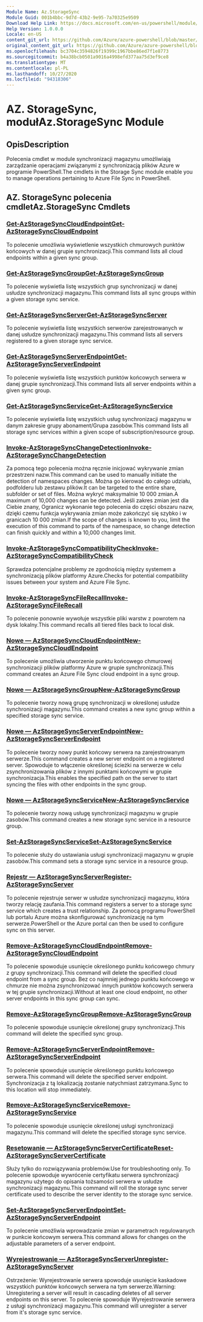 ```yaml
---
Module Name: Az.StorageSync
Module Guid: 001b4bbc-9d7d-43b2-9e95-7a70325e9509
Download Help Link: https://docs.microsoft.com/en-us/powershell/module/az.storagesync
Help Version: 1.0.0.0
Locale: en-US
content_git_url: https://github.com/Azure/azure-powershell/blob/master/src/StorageSync/StorageSync/help/Az.StorageSync.md
original_content_git_url: https://github.com/Azure/azure-powershell/blob/master/src/StorageSync/StorageSync/help/Az.StorageSync.md
ms.openlocfilehash: bc3704c3594826f19399c1967bbe86ed7f1e8773
ms.sourcegitcommit: b4a38bcb0501a9016a4998efd377aa75d3ef9ce8
ms.translationtype: MT
ms.contentlocale: pl-PL
ms.lasthandoff: 10/27/2020
ms.locfileid: "94318306"
---
```

# <span data-ttu-id="8e7c0-101">AZ. StorageSync, moduł</span><span class="sxs-lookup"><span data-stu-id="8e7c0-101">Az.StorageSync Module</span></span>
## <span data-ttu-id="8e7c0-102">Opis</span><span class="sxs-lookup"><span data-stu-id="8e7c0-102">Description</span></span>
<span data-ttu-id="8e7c0-103">Polecenia cmdlet w module synchronizacji magazynu umożliwiają zarządzanie operacjami związanymi z synchronizacją plików Azure w programie PowerShell.</span><span class="sxs-lookup"><span data-stu-id="8e7c0-103">The cmdlets in the Storage Sync module enable you to manage operations pertaining to Azure File Sync in PowerShell.</span></span>

## <span data-ttu-id="8e7c0-104">AZ. StorageSync polecenia cmdlet</span><span class="sxs-lookup"><span data-stu-id="8e7c0-104">Az.StorageSync Cmdlets</span></span>
### [<span data-ttu-id="8e7c0-105">Get-AzStorageSyncCloudEndpoint</span><span class="sxs-lookup"><span data-stu-id="8e7c0-105">Get-AzStorageSyncCloudEndpoint</span></span>](Get-AzStorageSyncCloudEndpoint.md)
<span data-ttu-id="8e7c0-106">To polecenie umożliwia wyświetlenie wszystkich chmurowych punktów końcowych w danej grupie synchronizacji.</span><span class="sxs-lookup"><span data-stu-id="8e7c0-106">This command lists all cloud endpoints within a given sync group.</span></span>

### [<span data-ttu-id="8e7c0-107">Get-AzStorageSyncGroup</span><span class="sxs-lookup"><span data-stu-id="8e7c0-107">Get-AzStorageSyncGroup</span></span>](Get-AzStorageSyncGroup.md)
<span data-ttu-id="8e7c0-108">To polecenie wyświetla listę wszystkich grup synchronizacji w danej usłudze synchronizacji magazynu.</span><span class="sxs-lookup"><span data-stu-id="8e7c0-108">This command lists all sync groups within a given storage sync service.</span></span>

### [<span data-ttu-id="8e7c0-109">Get-AzStorageSyncServer</span><span class="sxs-lookup"><span data-stu-id="8e7c0-109">Get-AzStorageSyncServer</span></span>](Get-AzStorageSyncServer.md)
<span data-ttu-id="8e7c0-110">To polecenie wyświetla listę wszystkich serwerów zarejestrowanych w danej usłudze synchronizacji magazynu.</span><span class="sxs-lookup"><span data-stu-id="8e7c0-110">This command lists all servers registered to a given storage sync service.</span></span>

### [<span data-ttu-id="8e7c0-111">Get-AzStorageSyncServerEndpoint</span><span class="sxs-lookup"><span data-stu-id="8e7c0-111">Get-AzStorageSyncServerEndpoint</span></span>](Get-AzStorageSyncServerEndpoint.md)
<span data-ttu-id="8e7c0-112">To polecenie wyświetla listę wszystkich punktów końcowych serwera w danej grupie synchronizacji.</span><span class="sxs-lookup"><span data-stu-id="8e7c0-112">This command lists all server endpoints within a given sync group.</span></span>

### [<span data-ttu-id="8e7c0-113">Get-AzStorageSyncService</span><span class="sxs-lookup"><span data-stu-id="8e7c0-113">Get-AzStorageSyncService</span></span>](Get-AzStorageSyncService.md)
<span data-ttu-id="8e7c0-114">To polecenie wyświetla listę wszystkich usług synchronizacji magazynu w danym zakresie grupy abonament/Grupa zasobów.</span><span class="sxs-lookup"><span data-stu-id="8e7c0-114">This command lists all storage sync services within a given scope of subscription/resource group.</span></span>

### [<span data-ttu-id="8e7c0-115">Invoke-AzStorageSyncChangeDetection</span><span class="sxs-lookup"><span data-stu-id="8e7c0-115">Invoke-AzStorageSyncChangeDetection</span></span>](Invoke-AzStorageSyncChangeDetection.md)
<span data-ttu-id="8e7c0-116">Za pomocą tego polecenia można ręcznie inicjować wykrywanie zmian przestrzeni nazw.</span><span class="sxs-lookup"><span data-stu-id="8e7c0-116">This command can be used to manually initiate the detection of namespaces changes.</span></span> <span data-ttu-id="8e7c0-117">Można go kierować do całego udziału, podfolderu lub zestawu plików.</span><span class="sxs-lookup"><span data-stu-id="8e7c0-117">It can be targeted to the entire share, subfolder or set of files.</span></span> <span data-ttu-id="8e7c0-118">Można wykryć maksymalnie 10 000 zmian.</span><span class="sxs-lookup"><span data-stu-id="8e7c0-118">A maximum of 10,000 changes can be detected.</span></span> <span data-ttu-id="8e7c0-119">Jeśli zakres zmian jest dla Ciebie znany, Ogranicz wykonanie tego polecenia do części obszaru nazw, dzięki czemu funkcja wykrywania zmian może zakończyć się szybko i w granicach 10 000 zmian.</span><span class="sxs-lookup"><span data-stu-id="8e7c0-119">If the scope of changes is known to you, limit the execution of this command to parts of the namespace, so change detection can finish quickly and within a 10,000 changes limit.</span></span>

### [<span data-ttu-id="8e7c0-120">Invoke-AzStorageSyncCompatibilityCheck</span><span class="sxs-lookup"><span data-stu-id="8e7c0-120">Invoke-AzStorageSyncCompatibilityCheck</span></span>](Invoke-AzStorageSyncCompatibilityCheck.md)
<span data-ttu-id="8e7c0-121">Sprawdza potencjalne problemy ze zgodnością między systemem a synchronizacją plików platformy Azure.</span><span class="sxs-lookup"><span data-stu-id="8e7c0-121">Checks for potential compatibility issues between your system and Azure File Sync.</span></span>

### [<span data-ttu-id="8e7c0-122">Invoke-AzStorageSyncFileRecall</span><span class="sxs-lookup"><span data-stu-id="8e7c0-122">Invoke-AzStorageSyncFileRecall</span></span>](Invoke-AzStorageSyncFileRecall.md)
<span data-ttu-id="8e7c0-123">To polecenie ponownie wywołuje wszystkie pliki warstw z powrotem na dysk lokalny.</span><span class="sxs-lookup"><span data-stu-id="8e7c0-123">This command recalls all tiered files back to local disk.</span></span>

### [<span data-ttu-id="8e7c0-124">Nowe — AzStorageSyncCloudEndpoint</span><span class="sxs-lookup"><span data-stu-id="8e7c0-124">New-AzStorageSyncCloudEndpoint</span></span>](New-AzStorageSyncCloudEndpoint.md)
<span data-ttu-id="8e7c0-125">To polecenie umożliwia utworzenie punktu końcowego chmurowej synchronizacji plików platformy Azure w grupie synchronizacji.</span><span class="sxs-lookup"><span data-stu-id="8e7c0-125">This command creates an Azure File Sync cloud endpoint in a sync group.</span></span>

### [<span data-ttu-id="8e7c0-126">Nowe — AzStorageSyncGroup</span><span class="sxs-lookup"><span data-stu-id="8e7c0-126">New-AzStorageSyncGroup</span></span>](New-AzStorageSyncGroup.md)
<span data-ttu-id="8e7c0-127">To polecenie tworzy nową grupę synchronizacji w określonej usłudze synchronizacji magazynu.</span><span class="sxs-lookup"><span data-stu-id="8e7c0-127">This command creates a new sync group within a specified storage sync service.</span></span>

### [<span data-ttu-id="8e7c0-128">Nowe — AzStorageSyncServerEndpoint</span><span class="sxs-lookup"><span data-stu-id="8e7c0-128">New-AzStorageSyncServerEndpoint</span></span>](New-AzStorageSyncServerEndpoint.md)
<span data-ttu-id="8e7c0-129">To polecenie tworzy nowy punkt końcowy serwera na zarejestrowanym serwerze.</span><span class="sxs-lookup"><span data-stu-id="8e7c0-129">This command creates a new server endpoint on a registered server.</span></span> <span data-ttu-id="8e7c0-130">Spowoduje to włączenie określonej ścieżki na serwerze w celu zsynchronizowania plików z innymi punktami końcowymi w grupie synchronizacja.</span><span class="sxs-lookup"><span data-stu-id="8e7c0-130">This enables the specified path on the server to start syncing the files with other endpoints in the sync group.</span></span>

### [<span data-ttu-id="8e7c0-131">Nowe — AzStorageSyncService</span><span class="sxs-lookup"><span data-stu-id="8e7c0-131">New-AzStorageSyncService</span></span>](New-AzStorageSyncService.md)
<span data-ttu-id="8e7c0-132">To polecenie tworzy nową usługę synchronizacji magazynu w grupie zasobów.</span><span class="sxs-lookup"><span data-stu-id="8e7c0-132">This command creates a new storage sync service in a resource group.</span></span>

### [<span data-ttu-id="8e7c0-133">Set-AzStorageSyncService</span><span class="sxs-lookup"><span data-stu-id="8e7c0-133">Set-AzStorageSyncService</span></span>](New-AzStorageSyncService.md)
<span data-ttu-id="8e7c0-134">To polecenie służy do ustawiania usługi synchronizacji magazynu w grupie zasobów.</span><span class="sxs-lookup"><span data-stu-id="8e7c0-134">This command sets a storage sync service in a resource group.</span></span>

### [<span data-ttu-id="8e7c0-135">Rejestr — AzStorageSyncServer</span><span class="sxs-lookup"><span data-stu-id="8e7c0-135">Register-AzStorageSyncServer</span></span>](Register-AzStorageSyncServer.md)
<span data-ttu-id="8e7c0-136">To polecenie rejestruje serwer w usłudze synchronizacji magazynu, która tworzy relację zaufania.</span><span class="sxs-lookup"><span data-stu-id="8e7c0-136">This command registers a server to a storage sync service which creates a trust relationship.</span></span> <span data-ttu-id="8e7c0-137">Za pomocą programu PowerShell lub portalu Azure można skonfigurować synchronizację na tym serwerze.</span><span class="sxs-lookup"><span data-stu-id="8e7c0-137">PowerShell or the Azure portal can then be used to configure sync on this server.</span></span>

### [<span data-ttu-id="8e7c0-138">Remove-AzStorageSyncCloudEndpoint</span><span class="sxs-lookup"><span data-stu-id="8e7c0-138">Remove-AzStorageSyncCloudEndpoint</span></span>](Remove-AzStorageSyncCloudEndpoint.md)
<span data-ttu-id="8e7c0-139">To polecenie spowoduje usunięcie określonego punktu końcowego chmury z grupy synchronizacji.</span><span class="sxs-lookup"><span data-stu-id="8e7c0-139">This command will delete the specified cloud endpoint from a sync group.</span></span> <span data-ttu-id="8e7c0-140">Bez co najmniej jednego punktu końcowego w chmurze nie można zsynchronizować innych punktów końcowych serwera w tej grupie synchronizacji.</span><span class="sxs-lookup"><span data-stu-id="8e7c0-140">Without at least one cloud endpoint, no other server endpoints in this sync group can sync.</span></span>

### [<span data-ttu-id="8e7c0-141">Remove-AzStorageSyncGroup</span><span class="sxs-lookup"><span data-stu-id="8e7c0-141">Remove-AzStorageSyncGroup</span></span>](Remove-AzStorageSyncGroup.md)
<span data-ttu-id="8e7c0-142">To polecenie spowoduje usunięcie określonej grupy synchronizacji.</span><span class="sxs-lookup"><span data-stu-id="8e7c0-142">This command will delete the specified sync group.</span></span>

### [<span data-ttu-id="8e7c0-143">Remove-AzStorageSyncServerEndpoint</span><span class="sxs-lookup"><span data-stu-id="8e7c0-143">Remove-AzStorageSyncServerEndpoint</span></span>](Remove-AzStorageSyncServerEndpoint.md)
<span data-ttu-id="8e7c0-144">To polecenie spowoduje usunięcie określonego punktu końcowego serwera.</span><span class="sxs-lookup"><span data-stu-id="8e7c0-144">This command will delete the specified server endpoint.</span></span> <span data-ttu-id="8e7c0-145">Synchronizacja z tą lokalizacją zostanie natychmiast zatrzymana.</span><span class="sxs-lookup"><span data-stu-id="8e7c0-145">Sync to this location will stop immediately.</span></span>

### [<span data-ttu-id="8e7c0-146">Remove-AzStorageSyncService</span><span class="sxs-lookup"><span data-stu-id="8e7c0-146">Remove-AzStorageSyncService</span></span>](Remove-AzStorageSyncService.md)
<span data-ttu-id="8e7c0-147">To polecenie spowoduje usunięcie określonej usługi synchronizacji magazynu.</span><span class="sxs-lookup"><span data-stu-id="8e7c0-147">This command will delete the specified storage sync service.</span></span>

### [<span data-ttu-id="8e7c0-148">Resetowanie — AzStorageSyncServerCertificate</span><span class="sxs-lookup"><span data-stu-id="8e7c0-148">Reset-AzStorageSyncServerCertificate</span></span>](Reset-AzStorageSyncServerCertificate.md)
<span data-ttu-id="8e7c0-149">Służy tylko do rozwiązywania problemów.</span><span class="sxs-lookup"><span data-stu-id="8e7c0-149">Use for troubleshooting only.</span></span> <span data-ttu-id="8e7c0-150">To polecenie spowoduje wywrócenie certyfikatu serwera synchronizacji magazynu użytego do opisania tożsamości serwera w usłudze synchronizacji magazynu.</span><span class="sxs-lookup"><span data-stu-id="8e7c0-150">This command will roll the storage sync server certificate used to describe the server identity to the storage sync service.</span></span>

### [<span data-ttu-id="8e7c0-151">Set-AzStorageSyncServerEndpoint</span><span class="sxs-lookup"><span data-stu-id="8e7c0-151">Set-AzStorageSyncServerEndpoint</span></span>](Set-AzStorageSyncServerEndpoint.md)
<span data-ttu-id="8e7c0-152">To polecenie umożliwia wprowadzanie zmian w parametrach regulowanych w punkcie końcowym serwera.</span><span class="sxs-lookup"><span data-stu-id="8e7c0-152">This command allows for changes on the adjustable parameters of a server endpoint.</span></span>

### [<span data-ttu-id="8e7c0-153">Wyrejestrowanie — AzStorageSyncServer</span><span class="sxs-lookup"><span data-stu-id="8e7c0-153">Unregister-AzStorageSyncServer</span></span>](Unregister-AzStorageSyncServer.md)
<span data-ttu-id="8e7c0-154">Ostrzeżenie: Wyrejestrowanie serwera spowoduje usunięcie kaskadowe wszystkich punktów końcowych serwera na tym serwerze.</span><span class="sxs-lookup"><span data-stu-id="8e7c0-154">Warning: Unregistering a server will result in cascading deletes of all server endpoints on this server.</span></span> <span data-ttu-id="8e7c0-155">To polecenie spowoduje Wyrejestrowanie serwera z usługi synchronizacji magazynu.</span><span class="sxs-lookup"><span data-stu-id="8e7c0-155">This command will unregister a server from it's storage sync service.</span></span>

